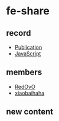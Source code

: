 # fe-share

## record
* [Publication]()
* [JavaScript]()

## members
* [RedOvO](https://github.com/RedOvO)
* [xiaobaihaha](https://github.com/xiaobaiha)

## new content
